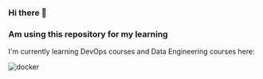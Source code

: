 ### Hi there 👋
### Am using this repository for my learning

I'm currently learning DevOps courses and Data Engineering courses here:

![docker](https://github.com/nikhilmacharla/nikhilmacharla/assets/50229332/ac7f2e50-c500-4278-b90d-db90c646849a)


<!--
**nikhilmacharla/nikhilmacharla** is a ✨ _special_ ✨ repository because its `README.md` (this file) appears on your GitHub profile.

Here are some ideas to get you started:

- 🔭 I’m currently working on ...
- 🌱 I’m currently learning ...
- 👯 I’m looking to collaborate on ...
- 🤔 I’m looking for help with ...
- 💬 Ask me about ...
- 📫 How to reach me: ...
- 😄 Pronouns: ...
- ⚡ Fun fact: ...
-->
